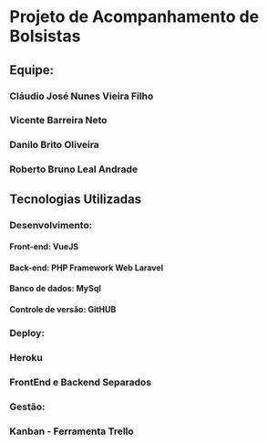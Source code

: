 # Projeto de Acompanhamento de Bolsistas

## Equipe:
### Cláudio José Nunes Vieira Filho
### Vicente Barreira Neto
### Danilo Brito Oliveira
### Roberto Bruno Leal Andrade

## Tecnologias Utilizadas

### Desenvolvimento:
#### Front-end: VueJS
#### Back-end: PHP Framework Web Laravel
#### Banco de dados: MySql
#### Controle de versão: GitHUB

### Deploy:
### Heroku
### FrontEnd e Backend Separados

### Gestão:
### Kanban - Ferramenta Trello
